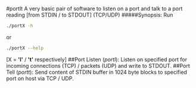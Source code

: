 #portlt
A very basic pair of software to listen on a port and talk to a port reading \[from STDIN / to STDOUT\] (TCP/UDP)
#####Synopsis:
Run
```bash
./portX -h
```
or
```bash
./portX --help
```
[X = **'l'** / **'t'** respectively]
##Port Listen (*portl*):
Listen on specified port for incoming connections (TCP) / packets (UDP) and write to STDOUT.
##Port Tell (*portt*):
Send content of STDIN buffer in 1024 byte blocks to specified port on host via TCP / UDP.

